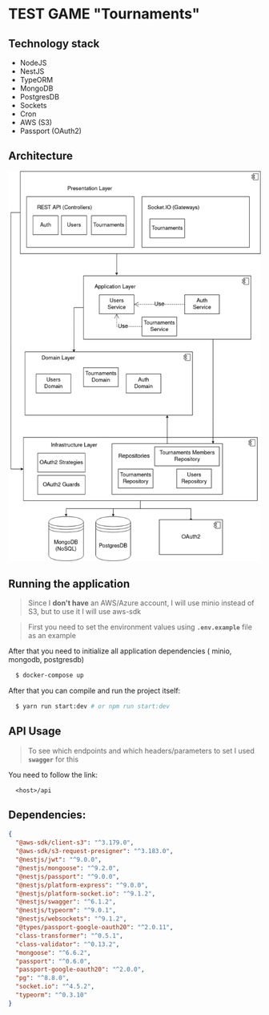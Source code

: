 # TEST GAME "Tournaments"

## Technology stack

- NodeJS
- NestJS
- TypeORM
- MongoDB
- PostgresDB
- Sockets
- Cron
- AWS (S3)
- Passport (OAuth2)

## Architecture

![](./docs/arch.png)

## Running the application

> Since I **don't have** an AWS/Azure account, I will use minio instead of S3, but to use it I will use aws-sdk

> First you need to set the environment values ​​using **`.env.example`** file as an example

After that you need to initialize all application dependencies ( minio, mongodb, postgresdb)

```bash
  $ docker-compose up
```

After that you can compile and run the project itself:

```bash
  $ yarn run start:dev # or npm run start:dev
```

## API Usage

> To see which endpoints and which headers/parameters to set I used **`swagger`** for this

You need to follow the link:

```
  <host>/api
```

## **Dependencies**:

```json
{
  "@aws-sdk/client-s3": "^3.179.0",
  "@aws-sdk/s3-request-presigner": "^3.183.0",
  "@nestjs/jwt": "^9.0.0",
  "@nestjs/mongoose": "^9.2.0",
  "@nestjs/passport": "^9.0.0",
  "@nestjs/platform-express": "^9.0.0",
  "@nestjs/platform-socket.io": "^9.1.2",
  "@nestjs/swagger": "^6.1.2",
  "@nestjs/typeorm": "^9.0.1",
  "@nestjs/websockets": "^9.1.2",
  "@types/passport-google-oauth20": "^2.0.11",
  "class-transformer": "^0.5.1",
  "class-validator": "^0.13.2",
  "mongoose": "^6.6.2",
  "passport": "^0.6.0",
  "passport-google-oauth20": "^2.0.0",
  "pg": "^8.8.0",
  "socket.io": "^4.5.2",
  "typeorm": "^0.3.10"
}
```
